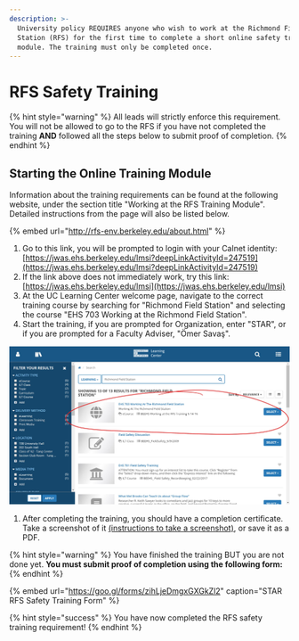 ```yaml
---
description: >-
  University policy REQUIRES anyone who wish to work at the Richmond Field
  Station (RFS) for the first time to complete a short online safety training
  module. The training must only be completed once.
---
```


# RFS Safety Training

{% hint style="warning" %}
All leads will strictly enforce this requirement. You will not be allowed to go to the RFS if you have not completed the training **AND** followed all the steps below to submit proof of completion.
{% endhint %}

## Starting the Online Training Module

Information about the training requirements can be found at the following website, under the section title "Working at the RFS Training Module". Detailed instructions from the page will also be listed below.

{% embed url="http://rfs-env.berkeley.edu/about.html" %}

1. Go to this link, you will be prompted to login with your Calnet identity: [https://jwas.ehs.berkeley.edu/lmsi?deepLinkActivityId=247519](https://jwas.ehs.berkeley.edu/lmsi?deepLinkActivityId=247519) 
2. If the link above does not immediately work, try this link: [https://jwas.ehs.berkeley.edu/lmsi](https://jwas.ehs.berkeley.edu/lmsi)
3. At the UC Learning Center welcome page, navigate to the correct training course by searching for "Richmond Field Station" and selecting the course "EHS 703 Working at the Richmond Field Station".  
4. Start the training, if you are prompted for Organization, enter "STAR", or if you are prompted for a Faculty Adviser, "Ömer Savaş".

![This is the correct course](../.gitbook/assets/annotation-2019-02-15-001903.jpg)

1. After completing the training, you should have a completion certificate. Take a screenshot of it [\(instructions to take a screenshot\)](https://en.wikipedia.org/wiki/Screenshot), or save it as a PDF. 

{% hint style="warning" %}
You have finished the training BUT you are not done yet. **You must submit proof of completion using the following form:** 
{% endhint %}

{% embed url="https://goo.gl/forms/zihLjeDmgxGXGkZl2" caption="STAR RFS Safety Training Form" %}

{% hint style="success" %}
You have now completed the RFS safety training requirement!
{% endhint %}

